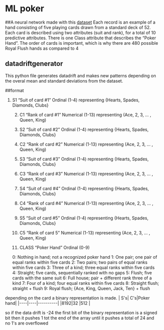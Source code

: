 # ML poker
 
##A neural network made with this [dataset](https://archive.ics.uci.edu/ml/datasets/Poker+Hand)
Each record is an example of a hand consisting of five playing
     cards drawn from a standard deck of 52. Each card is described
     using two attributes (suit and rank), for a total of 10 predictive
     attributes. There is one Class attribute that describes the
     “Poker Hand”. The order of cards is important, which is why there
     are 480 possible Royal Flush hands as compared to 4 

## datadriftgenerator
This python file generates datadrift and makes new patterns depending on the overal mean and standard deviations from the dataset.

##format

1) S1 “Suit of card #1”
      Ordinal (1-4) representing {Hearts, Spades, Diamonds, Clubs}

   2) C1 “Rank of card #1”
      Numerical (1-13) representing (Ace, 2, 3, ... , Queen, King)

   3) S2 “Suit of card #2”
      Ordinal (1-4) representing {Hearts, Spades, Diamonds, Clubs}

   4) C2 “Rank of card #2”
      Numerical (1-13) representing (Ace, 2, 3, ... , Queen, King)

   5) S3 “Suit of card #3”
      Ordinal (1-4) representing {Hearts, Spades, Diamonds, Clubs}

   6) C3 “Rank of card #3”
      Numerical (1-13) representing (Ace, 2, 3, ... , Queen, King)

   7) S4 “Suit of card #4”
      Ordinal (1-4) representing {Hearts, Spades, Diamonds, Clubs}

   8) C4 “Rank of card #4”
      Numerical (1-13) representing (Ace, 2, 3, ... , Queen, King)

   9) S5 “Suit of card #5”
      Ordinal (1-4) representing {Hearts, Spades, Diamonds, Clubs}

   10) C5 “Rank of card 5”
      Numerical (1-13) representing (Ace, 2, 3, ... , Queen, King)

   11) CLASS “Poker Hand”
      Ordinal (0-9)

      0: Nothing in hand; not a recognized poker hand 
      1: One pair; one pair of equal ranks within five cards
      2: Two pairs; two pairs of equal ranks within five cards
      3: Three of a kind; three equal ranks within five cards
      4: Straight; five cards, sequentially ranked with no gaps
      5: Flush; five cards with the same suit
      6: Full house; pair + different rank three of a kind
      7: Four of a kind; four equal ranks within five cards
      8: Straight flush; straight + flush
      9: Royal flush; {Ace, King, Queen, Jack, Ten} + flush
      
depending on the card a binary representation is made. 
| S's| C's|Poker hand|
|----|----|----------|
|8192|32  |512       |

so if the data drift is -24 the first bit of the binary representation is a signed bit
then it pushes 1 tot the end of the array until it pushes a total of 24 and no 1's are overflowed 
 